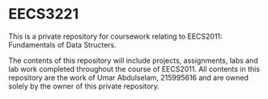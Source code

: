 # EECS3221

This is a private repository for coursework relating to EECS2011: Fundamentals of Data Structers.

The contents of this repository will include projects, assignments, labs and lab work completed throughout the course of EECS2011. All contents in this repository are the work of Umar Abdulselam, 215995616 and are owned solely by the owner of this private repository.

